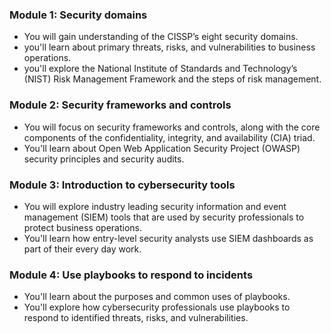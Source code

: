 ### Module 1: Security domains
- You will gain understanding of the CISSP’s eight security domains.
- you'll learn about primary threats, risks, and vulnerabilities to business operations. 
- you'll explore the National Institute of Standards and Technology’s (NIST) Risk Management Framework and the steps of risk management.


### Module 2: Security frameworks and controls 
- You will focus on security frameworks and controls, along with the core components of the confidentiality, integrity, and availability (CIA) triad.
- You'll learn about Open Web Application Security Project (OWASP) security principles and security audits.


### Module 3: Introduction to cybersecurity tools
- You will explore industry leading security information and event management (SIEM) tools that are used by security professionals to protect business operations.
- You'll learn how entry-level security analysts use SIEM dashboards as part of their every day work.


### Module 4: Use playbooks to respond to incidents
- You'll learn about the purposes and common uses of playbooks.
- You'll explore how cybersecurity professionals use playbooks to respond to identified threats, risks, and vulnerabilities.

